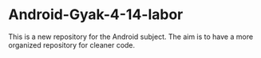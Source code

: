 # Android-Gyak-4-14-labor
This is a new repository for the Android subject. The aim is to have a more organized repository for cleaner code.
